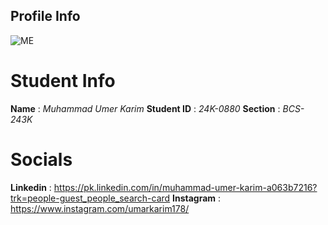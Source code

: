 ## Profile Info

![ME](https://avatars.githubusercontent.com/u/113251927?v=4)

# Student Info
**Name** : _Muhammad Umer Karim_
**Student ID** : _24K-0880_
**Section** : _BCS-243K_

# Socials
**Linkedin** : https://pk.linkedin.com/in/muhammad-umer-karim-a063b7216?trk=people-guest_people_search-card
**Instagram** : https://www.instagram.com/umarkarim178/
